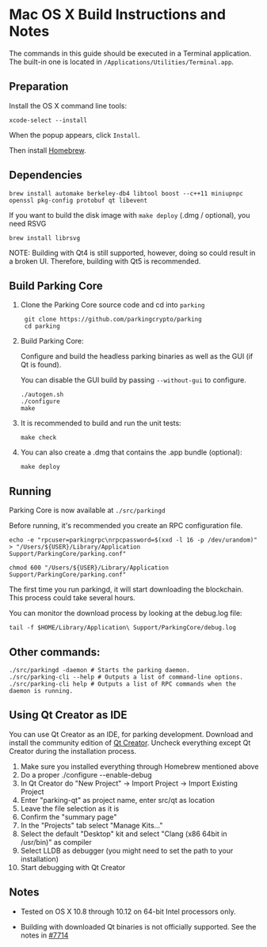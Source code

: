 Mac OS X Build Instructions and Notes
====================================
The commands in this guide should be executed in a Terminal application.
The built-in one is located in `/Applications/Utilities/Terminal.app`.

Preparation
-----------
Install the OS X command line tools:

`xcode-select --install`

When the popup appears, click `Install`.

Then install [Homebrew](https://brew.sh).

Dependencies
----------------------

    brew install automake berkeley-db4 libtool boost --c++11 miniupnpc openssl pkg-config protobuf qt libevent

If you want to build the disk image with `make deploy` (.dmg / optional), you need RSVG

    brew install librsvg

NOTE: Building with Qt4 is still supported, however, doing so could result in a broken UI. Therefore, building with Qt5 is recommended.

Build Parking Core
------------------------

1. Clone the Parking Core source code and cd into `parking`

        git clone https://github.com/parkingcrypto/parking
        cd parking

2.  Build Parking Core:

    Configure and build the headless parking binaries as well as the GUI (if Qt is found).

    You can disable the GUI build by passing `--without-gui` to configure.

        ./autogen.sh
        ./configure
        make

3.  It is recommended to build and run the unit tests:

        make check

4.  You can also create a .dmg that contains the .app bundle (optional):

        make deploy

Running
-------

Parking Core is now available at `./src/parkingd`

Before running, it's recommended you create an RPC configuration file.

    echo -e "rpcuser=parkingrpc\nrpcpassword=$(xxd -l 16 -p /dev/urandom)" > "/Users/${USER}/Library/Application Support/ParkingCore/parking.conf"

    chmod 600 "/Users/${USER}/Library/Application Support/ParkingCore/parking.conf"

The first time you run parkingd, it will start downloading the blockchain. This process could take several hours.

You can monitor the download process by looking at the debug.log file:

    tail -f $HOME/Library/Application\ Support/ParkingCore/debug.log

Other commands:
-------

    ./src/parkingd -daemon # Starts the parking daemon.
    ./src/parking-cli --help # Outputs a list of command-line options.
    ./src/parking-cli help # Outputs a list of RPC commands when the daemon is running.

Using Qt Creator as IDE
------------------------
You can use Qt Creator as an IDE, for parking development.
Download and install the community edition of [Qt Creator](https://www.qt.io/download/).
Uncheck everything except Qt Creator during the installation process.

1. Make sure you installed everything through Homebrew mentioned above
2. Do a proper ./configure --enable-debug
3. In Qt Creator do "New Project" -> Import Project -> Import Existing Project
4. Enter "parking-qt" as project name, enter src/qt as location
5. Leave the file selection as it is
6. Confirm the "summary page"
7. In the "Projects" tab select "Manage Kits..."
8. Select the default "Desktop" kit and select "Clang (x86 64bit in /usr/bin)" as compiler
9. Select LLDB as debugger (you might need to set the path to your installation)
10. Start debugging with Qt Creator

Notes
-----

* Tested on OS X 10.8 through 10.12 on 64-bit Intel processors only.

* Building with downloaded Qt binaries is not officially supported. See the notes in [#7714](https://github.com/bitcoin/bitcoin/issues/7714)
